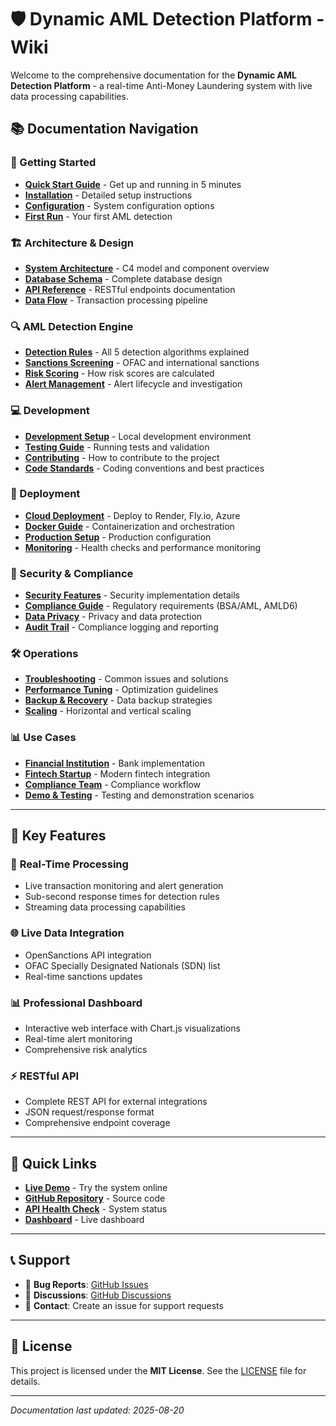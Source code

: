 # 🛡️ Dynamic AML Detection Platform - Wiki

Welcome to the comprehensive documentation for the **Dynamic AML Detection Platform** - a real-time Anti-Money Laundering system with live data processing capabilities.

## 📚 Documentation Navigation

### 🚀 Getting Started
- **[Quick Start Guide](Quick-Start-Guide)** - Get up and running in 5 minutes
- **[Installation](Installation)** - Detailed setup instructions
- **[Configuration](Configuration)** - System configuration options
- **[First Run](First-Run)** - Your first AML detection

### 🏗️ Architecture & Design
- **[System Architecture](System-Architecture)** - C4 model and component overview
- **[Database Schema](Database-Schema)** - Complete database design
- **[API Reference](API-Reference)** - RESTful endpoints documentation
- **[Data Flow](Data-Flow)** - Transaction processing pipeline

### 🔍 AML Detection Engine
- **[Detection Rules](Detection-Rules)** - All 5 detection algorithms explained
- **[Sanctions Screening](Sanctions-Screening)** - OFAC and international sanctions
- **[Risk Scoring](Risk-Scoring)** - How risk scores are calculated
- **[Alert Management](Alert-Management)** - Alert lifecycle and investigation

### 💻 Development
- **[Development Setup](Development-Setup)** - Local development environment
- **[Testing Guide](Testing-Guide)** - Running tests and validation
- **[Contributing](Contributing)** - How to contribute to the project
- **[Code Standards](Code-Standards)** - Coding conventions and best practices

### 🚀 Deployment
- **[Cloud Deployment](Cloud-Deployment)** - Deploy to Render, Fly.io, Azure
- **[Docker Guide](Docker-Guide)** - Containerization and orchestration
- **[Production Setup](Production-Setup)** - Production configuration
- **[Monitoring](Monitoring)** - Health checks and performance monitoring

### 🔐 Security & Compliance
- **[Security Features](Security-Features)** - Security implementation details
- **[Compliance Guide](Compliance-Guide)** - Regulatory requirements (BSA/AML, AMLD6)
- **[Data Privacy](Data-Privacy)** - Privacy and data protection
- **[Audit Trail](Audit-Trail)** - Compliance logging and reporting

### 🛠️ Operations
- **[Troubleshooting](Troubleshooting)** - Common issues and solutions
- **[Performance Tuning](Performance-Tuning)** - Optimization guidelines
- **[Backup & Recovery](Backup-Recovery)** - Data backup strategies
- **[Scaling](Scaling)** - Horizontal and vertical scaling

### 📊 Use Cases
- **[Financial Institution](Use-Case-Financial-Institution)** - Bank implementation
- **[Fintech Startup](Use-Case-Fintech)** - Modern fintech integration
- **[Compliance Team](Use-Case-Compliance)** - Compliance workflow
- **[Demo & Testing](Use-Case-Demo)** - Testing and demonstration scenarios

---

## 🎯 Key Features

### 🔄 **Real-Time Processing**
- Live transaction monitoring and alert generation
- Sub-second response times for detection rules
- Streaming data processing capabilities

### 🌐 **Live Data Integration**
- OpenSanctions API integration
- OFAC Specially Designated Nationals (SDN) list
- Real-time sanctions updates

### 📊 **Professional Dashboard**
- Interactive web interface with Chart.js visualizations
- Real-time alert monitoring
- Comprehensive risk analytics

### ⚡ **RESTful API**
- Complete REST API for external integrations
- JSON request/response format
- Comprehensive endpoint coverage

---

## 🚀 Quick Links

- **[Live Demo](https://aml-controller.onrender.com/)** - Try the system online
- **[GitHub Repository](https://github.com/paihari/aml-controller)** - Source code
- **[API Health Check](https://aml-controller.onrender.com/api/health)** - System status
- **[Dashboard](https://aml-controller.onrender.com/dashboard/dynamic.html)** - Live dashboard

---

## 📞 Support

- 🐛 **Bug Reports**: [GitHub Issues](https://github.com/paihari/aml-controller/issues)
- 💬 **Discussions**: [GitHub Discussions](https://github.com/paihari/aml-controller/discussions)
- 📧 **Contact**: Create an issue for support requests

---

## 📄 License

This project is licensed under the **MIT License**. See the [LICENSE](https://github.com/paihari/aml-controller/blob/main/LICENSE) file for details.

---

*Documentation last updated: 2025-08-20*